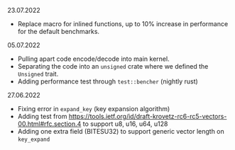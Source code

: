 23.07.2022
* Replace macro for inlined functions, up to 10% increase in performance for the
  default benchmarks.

05.07.2022

* Pulling apart code encode/decode into main kernel.
* Separating the code into an `unsigned` crate where 
  we defined the `Unsigned` trait.
* Adding performance test through `test::bencher` (nightly rust)

27.06.2022

* Fixing error in `expand_key` (key expansion algorithm)
* Adding test from
  https://tools.ietf.org/id/draft-krovetz-rc6-rc5-vectors-00.html#rfc.section.4
  to support u8, u16, u64, u128
* Adding one extra field (BITESU32) to support generic vector length on
 `key_expand`


